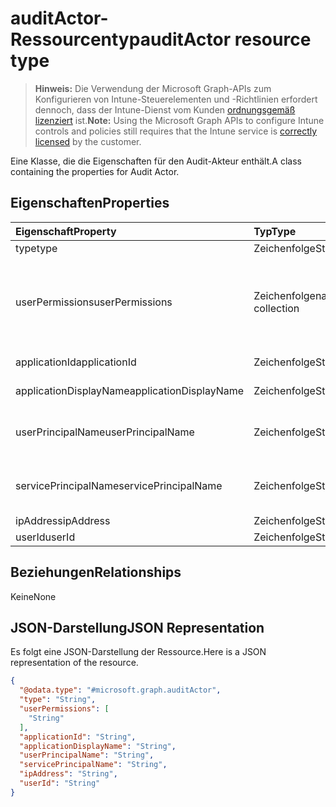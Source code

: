 # <a name="auditactor-resource-type"></a><span data-ttu-id="92f32-101">auditActor-Ressourcentyp</span><span class="sxs-lookup"><span data-stu-id="92f32-101">auditActor resource type</span></span>

> <span data-ttu-id="92f32-102">**Hinweis:** Die Verwendung der Microsoft Graph-APIs zum Konfigurieren von Intune-Steuerelementen und -Richtlinien erfordert dennoch, dass der Intune-Dienst vom Kunden [ordnungsgemäß lizenziert](https://go.microsoft.com/fwlink/?linkid=839381) ist.</span><span class="sxs-lookup"><span data-stu-id="92f32-102">**Note:** Using the Microsoft Graph APIs to configure Intune controls and policies still requires that the Intune service is [correctly licensed](https://go.microsoft.com/fwlink/?linkid=839381) by the customer.</span></span>

<span data-ttu-id="92f32-103">Eine Klasse, die die Eigenschaften für den Audit-Akteur enthält.</span><span class="sxs-lookup"><span data-stu-id="92f32-103">A class containing the properties for Audit Actor.</span></span>
## <a name="properties"></a><span data-ttu-id="92f32-104">Eigenschaften</span><span class="sxs-lookup"><span data-stu-id="92f32-104">Properties</span></span>
|<span data-ttu-id="92f32-105">Eigenschaft</span><span class="sxs-lookup"><span data-stu-id="92f32-105">Property</span></span>|<span data-ttu-id="92f32-106">Typ</span><span class="sxs-lookup"><span data-stu-id="92f32-106">Type</span></span>|<span data-ttu-id="92f32-107">Beschreibung</span><span class="sxs-lookup"><span data-stu-id="92f32-107">Description</span></span>|
|:---|:---|:---|
|<span data-ttu-id="92f32-108">type</span><span class="sxs-lookup"><span data-stu-id="92f32-108">type</span></span>|<span data-ttu-id="92f32-109">Zeichenfolge</span><span class="sxs-lookup"><span data-stu-id="92f32-109">String</span></span>|<span data-ttu-id="92f32-110">Akteurtyp</span><span class="sxs-lookup"><span data-stu-id="92f32-110">Actor Type.</span></span>|
|<span data-ttu-id="92f32-111">userPermissions</span><span class="sxs-lookup"><span data-stu-id="92f32-111">userPermissions</span></span>|<span data-ttu-id="92f32-112">Zeichenfolgenauflistung</span><span class="sxs-lookup"><span data-stu-id="92f32-112">String collection</span></span>|<span data-ttu-id="92f32-113">Liste der Benutzerberechtigungen, nachdem die Überwachung ausgeführt wurde.</span><span class="sxs-lookup"><span data-stu-id="92f32-113">List of user permissions when the audit was performed.</span></span>|
|<span data-ttu-id="92f32-114">applicationId</span><span class="sxs-lookup"><span data-stu-id="92f32-114">applicationId</span></span>|<span data-ttu-id="92f32-115">Zeichenfolge</span><span class="sxs-lookup"><span data-stu-id="92f32-115">String</span></span>|<span data-ttu-id="92f32-116">AAD-Anwendungs-ID</span><span class="sxs-lookup"><span data-stu-id="92f32-116">AAD Application Id.</span></span>|
|<span data-ttu-id="92f32-117">applicationDisplayName</span><span class="sxs-lookup"><span data-stu-id="92f32-117">applicationDisplayName</span></span>|<span data-ttu-id="92f32-118">Zeichenfolge</span><span class="sxs-lookup"><span data-stu-id="92f32-118">String</span></span>|<span data-ttu-id="92f32-119">Anwendungsname</span><span class="sxs-lookup"><span data-stu-id="92f32-119">Name of the Application.</span></span>|
|<span data-ttu-id="92f32-120">userPrincipalName</span><span class="sxs-lookup"><span data-stu-id="92f32-120">userPrincipalName</span></span>|<span data-ttu-id="92f32-121">Zeichenfolge</span><span class="sxs-lookup"><span data-stu-id="92f32-121">String</span></span>|<span data-ttu-id="92f32-122">Benutzerprinzipalname (User Principal Name, UPN)</span><span class="sxs-lookup"><span data-stu-id="92f32-122">User Principal Name (UPN).</span></span>|
|<span data-ttu-id="92f32-123">servicePrincipalName</span><span class="sxs-lookup"><span data-stu-id="92f32-123">servicePrincipalName</span></span>|<span data-ttu-id="92f32-124">Zeichenfolge</span><span class="sxs-lookup"><span data-stu-id="92f32-124">String</span></span>|<span data-ttu-id="92f32-125">Dienstprinzipalnamen (Service Principal Name, SPN)</span><span class="sxs-lookup"><span data-stu-id="92f32-125">Service Principal Name (SPN).</span></span>|
|<span data-ttu-id="92f32-126">ipAddress</span><span class="sxs-lookup"><span data-stu-id="92f32-126">ipAddress</span></span>|<span data-ttu-id="92f32-127">Zeichenfolge</span><span class="sxs-lookup"><span data-stu-id="92f32-127">String</span></span>|<span data-ttu-id="92f32-128">IP-Adresse</span><span class="sxs-lookup"><span data-stu-id="92f32-128">IPAddress.</span></span>|
|<span data-ttu-id="92f32-129">userId</span><span class="sxs-lookup"><span data-stu-id="92f32-129">userId</span></span>|<span data-ttu-id="92f32-130">Zeichenfolge</span><span class="sxs-lookup"><span data-stu-id="92f32-130">String</span></span>|<span data-ttu-id="92f32-131">Benutzer-ID</span><span class="sxs-lookup"><span data-stu-id="92f32-131">User Id.</span></span>|

## <a name="relationships"></a><span data-ttu-id="92f32-132">Beziehungen</span><span class="sxs-lookup"><span data-stu-id="92f32-132">Relationships</span></span>
<span data-ttu-id="92f32-133">Keine</span><span class="sxs-lookup"><span data-stu-id="92f32-133">None</span></span>
## <a name="json-representation"></a><span data-ttu-id="92f32-134">JSON-Darstellung</span><span class="sxs-lookup"><span data-stu-id="92f32-134">JSON Representation</span></span>
<span data-ttu-id="92f32-135">Es folgt eine JSON-Darstellung der Ressource.</span><span class="sxs-lookup"><span data-stu-id="92f32-135">Here is a JSON representation of the resource.</span></span>
<!-- {
  "blockType": "resource",
  "@odata.type": "microsoft.graph.auditActor"
}
-->
``` json
{
  "@odata.type": "#microsoft.graph.auditActor",
  "type": "String",
  "userPermissions": [
    "String"
  ],
  "applicationId": "String",
  "applicationDisplayName": "String",
  "userPrincipalName": "String",
  "servicePrincipalName": "String",
  "ipAddress": "String",
  "userId": "String"
}
```



